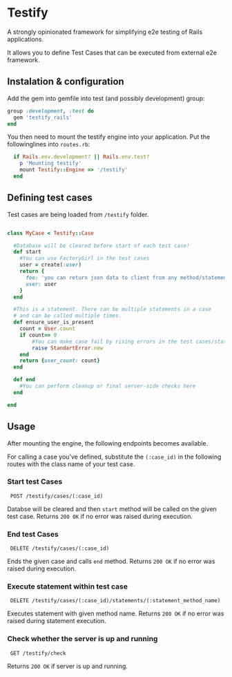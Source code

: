 # Testify

A strongly opinionated framework for simplifying e2e testing of Rails applications.

It allows you to define Test Cases that can be executed from external e2e framework.

## Instalation & configuration

Add the gem into gemfile into test (and possibly development) group:

```ruby
group :development, :test do
  gem 'testify_rails'
end
```

You then need to mount the testify engine into your application.
Put the followinglines into `routes.rb`:

```ruby
  if Rails.env.development? || Rails.env.test?
    p 'Mounting testify'
    mount Testify::Engine => '/testify'
  end
```

## Defining test cases

Test cases are being loaded from `/testify` folder.

```ruby

class MyCase < Testify::Case

  #Database will be cleared before start of each test case!
  def start
    #You can use FactoryGirl in the test cases
    user = create(:user)
    return {
      foo: 'you can return json data to client from any method/statement',
      user: user
    }
  end

  #This is a statement. There can be multiple statements in a case
  # and can be called multiple times.
  def ensure_user_is_present
    count = User.count
    if count== 0
        #You can make case fail by rising errors in the test cases/statements
        raise StandartError.new
    end
    return {user_count: count}
  end

  def end
    #You can perform cleanup or final server-side checks here
  end

end

```

## Usage

After mounting the engine, the following endpoints becomes available.

For calling a case you've defined, substitute the `(:case_id)` in the following routes with the class name of your test case.

### Start test Cases

```
 POST /testify/cases/(:case_id)
```

Databse will be cleared and then `start` method will be called on the given test case.
Returns `200 OK` if no error was raised during execution.

### End test Cases

```
 DELETE /testify/cases/(:case_id)
```
Ends the given case and calls `end` method.  Returns `200 OK` if no error was raised during execution.

### Execute statement within test case

```
 DELETE /testify/cases/(:case_id)/statements/(:statement_method_name)
```

Executes statement with given method name. Returns `200 OK` if no error was raised during statement execution.


### Check whether the server is up and running

```
 GET /testify/check
```
 Returns `200 OK` if server is up and running.

